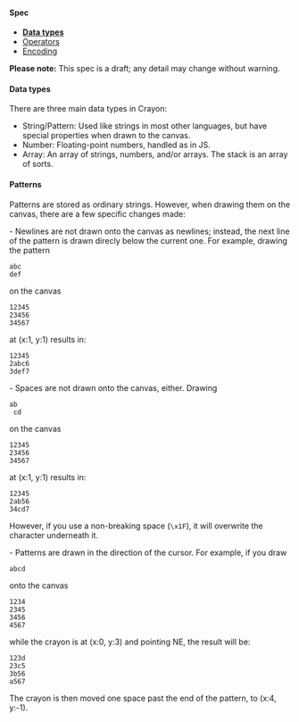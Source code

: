 #### Spec
- [**Data types**](https://github.com/ETHproductions/Crayon/blob/master/docs/Data%20types.md)
- [Operators](https://github.com/ETHproductions/Crayon/blob/master/docs/Operators.md)
- [Encoding](https://github.com/ETHproductions/Crayon/blob/master/docs/Encoding.md)

**Please note:** This spec is a draft; any detail may change without warning.

#### Data types

There are three main data types in Crayon:

- String/Pattern: Used like strings in most other languages, but have special properties when drawn to the canvas.
- Number: Floating-point numbers, handled as in JS.
- Array: An array of strings, numbers, and/or arrays. The stack is an array of sorts.

#### Patterns

Patterns are stored as ordinary strings. However, when drawing them on the canvas, there are a few specific changes made:

\- Newlines are not drawn onto the canvas as newlines; instead, the next line of the pattern is drawn direcly below the current one. For example, drawing the pattern

    abc
    def

on the canvas

    12345
    23456
    34567
    
at (x:1, y:1) results in:

    12345
    2abc6
    3def7
    
\- Spaces are not drawn onto the canvas, either. Drawing

    ab 
     cd

on the canvas

    12345
    23456
    34567
    
at (x:1, y:1) results in:

    12345
    2ab56
    34cd7
    
However, if you use a non-breaking space (`\x1F`), it will overwrite the character underneath it.

\- Patterns are drawn in the direction of the cursor. For example, if you draw

    abcd
    
onto the canvas

    1234
    2345
    3456
    4567

while the crayon is at (x:0, y:3) and pointing NE, the result will be:

    123d
    23c5
    3b56
    a567
    
The crayon is then moved one space past the end of the pattern, to (x:4, y:-1).
